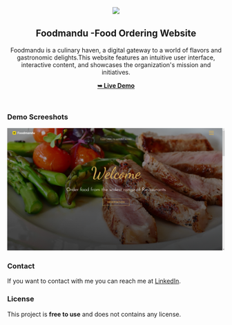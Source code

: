 <div align="center">
<img src="./images/logo.png" style="width: 40px;" />

  <h2 align="center">Foodmandu -Food Ordering Website </h2>

Foodmandu is a culinary haven, a digital gateway to a world of flavors and gastronomic delights.This website features an intuitive user interface,
interactive content, and showcases the organization's
mission and initiatives.

<a href="https://foodmandunepal.netlify.app//"><strong>➥ Live Demo</strong></a>

</div>

<br />

### Demo Screeshots

![Foodmandu Desktop Demo](./images/foodmandu.png "Desktop Demo")

### Contact

If you want to contact with me you can reach me at [LinkedIn](https://www.linkedin.com/in/stha-rabin/).

### License

This project is **free to use** and does not contains any license.
